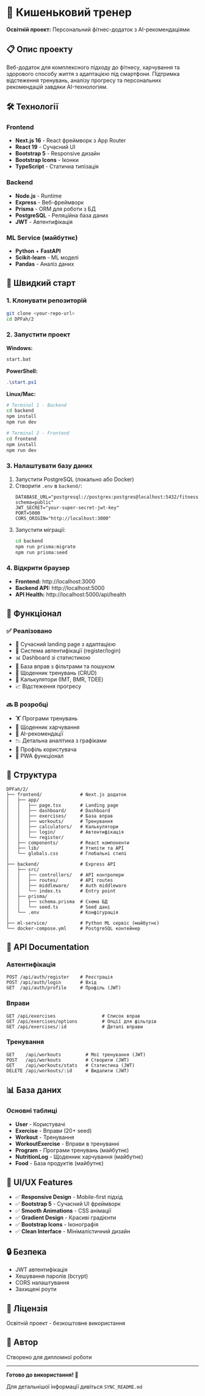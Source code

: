 # 💪 Кишеньковий тренер

**Освітній проект:** Персональний фітнес-додаток з AI-рекомендаціями

## 📋 Опис проекту

Веб-додаток для комплексного підходу до фітнесу, харчування та здорового способу життя з адаптацією під смартфони. Підтримка відстеження тренувань, аналізу прогресу та персональних рекомендацій завдяки AI-технологіям.

## 🛠️ Технології

### Frontend
- **Next.js 16** - React фреймворк з App Router
- **React 19** - Сучасний UI
- **Bootstrap 5** - Responsive дизайн
- **Bootstrap Icons** - Іконки
- **TypeScript** - Статична типізація

### Backend
- **Node.js** - Runtime
- **Express** - Веб-фреймворк
- **Prisma** - ORM для роботи з БД
- **PostgreSQL** - Реляційна база даних
- **JWT** - Автентифікація

### ML Service (майбутнє)
- **Python** + **FastAPI**
- **Scikit-learn** - ML моделі
- **Pandas** - Аналіз даних

## 🚀 Швидкий старт

### 1. Клонувати репозиторій
```bash
git clone <your-repo-url>
cd DPFah/2
```

### 2. Запустити проект

**Windows:**
```bash
start.bat
```

**PowerShell:**
```powershell
.\start.ps1
```

**Linux/Mac:**
```bash
# Terminal 1 - Backend
cd backend
npm install
npm run dev

# Terminal 2 - Frontend
cd frontend
npm install
npm run dev
```

### 3. Налаштувати базу даних

1. Запустити PostgreSQL (локально або Docker)
2. Створити `.env` в `backend/`:
   ```
   DATABASE_URL="postgresql://postgres:postgres@localhost:5432/fitness_trainer?schema=public"
   JWT_SECRET="your-super-secret-jwt-key"
   PORT=5000
   CORS_ORIGIN="http://localhost:3000"
   ```
3. Запустити міграції:
   ```bash
   cd backend
   npm run prisma:migrate
   npm run prisma:seed
   ```

### 4. Відкрити браузер

- **Frontend:** http://localhost:3000
- **Backend API:** http://localhost:5000
- **API Health:** http://localhost:5000/api/health

## 📱 Функціонал

### ✅ Реалізовано

- 🎨 Сучасний landing page з адаптацією
- 🔐 Система автентифікації (register/login)
- 📊 Dashboard зі статистикою
- 💪 База вправ з фільтрами та пошуком
- 📝 Щоденник тренувань (CRUD)
- 🧮 Калькулятори (ІМТ, BMR, TDEE)
- 📈 Відстеження прогресу

### 🔜 В розробці

- 🏋️ Програми тренувань
- 🍎 Щоденник харчування
- 🤖 AI-рекомендації
- 📉 Детальна аналітика з графіками
- 👤 Профіль користувача
- 📱 PWA функціонал

## 📂 Структура

```
DPFah/2/
├── frontend/              # Next.js додаток
│   ├── app/
│   │   ├── page.tsx       # Landing page
│   │   ├── dashboard/     # Dashboard
│   │   ├── exercises/     # База вправ
│   │   ├── workouts/      # Тренування
│   │   ├── calculators/   # Калькулятори
│   │   ├── login/         # Автентифікація
│   │   └── register/
│   ├── components/        # React компоненти
│   ├── lib/               # Утиліти та API
│   └── globals.css        # Глобальні стилі
│
├── backend/               # Express API
│   ├── src/
│   │   ├── controllers/   # API контролери
│   │   ├── routes/        # API routes
│   │   ├── middleware/    # Auth middleware
│   │   └── index.ts       # Entry point
│   ├── prisma/
│   │   ├── schema.prisma  # Схема БД
│   │   └── seed.ts        # Seed дані
│   └── .env               # Конфігурація
│
├── ml-service/            # Python ML сервіс (майбутнє)
└── docker-compose.yml     # PostgreSQL контейнер
```

## 🔗 API Documentation

### Автентифікація
```http
POST /api/auth/register    # Реєстрація
POST /api/auth/login       # Вхід
GET  /api/auth/profile     # Профіль (JWT)
```

### Вправи
```http
GET /api/exercises                 # Список вправ
GET /api/exercises/options         # Опції для фільтрів
GET /api/exercises/:id             # Деталі вправи
```

### Тренування
```http
GET    /api/workouts         # Мої тренування (JWT)
POST   /api/workouts         # Створити (JWT)
GET    /api/workouts/stats   # Статистика (JWT)
DELETE /api/workouts/:id     # Видалити (JWT)
```

## 📊 База даних

### Основні таблиці

- **User** - Користувачі
- **Exercise** - Вправи (20+ seed)
- **Workout** - Тренування
- **WorkoutExercise** - Вправи в тренуванні
- **Program** - Програми тренувань (майбутнє)
- **NutritionLog** - Щоденник харчування (майбутнє)
- **Food** - База продуктів (майбутнє)

## 🎨 UI/UX Features

- ✅ **Responsive Design** - Mobile-first підхід
- ✅ **Bootstrap 5** - Сучасний UI фреймворк
- ✅ **Smooth Animations** - CSS анімації
- ✅ **Gradient Design** - Красиві градієнти
- ✅ **Bootstrap Icons** - Іконографія
- ✅ **Clean Interface** - Мінімалістичний дизайн

## 🔒 Безпека

- JWT автентифікація
- Хешування паролів (bcrypt)
- CORS налаштування
- Захищені роути

## 📝 Ліцензія

Освітній проект - безкоштовне використання

## 👥 Автор

Створено для дипломної роботи

---

**Готово до використання! 🎉**

Для детальнішої інформації дивіться `SYNC_README.md`


